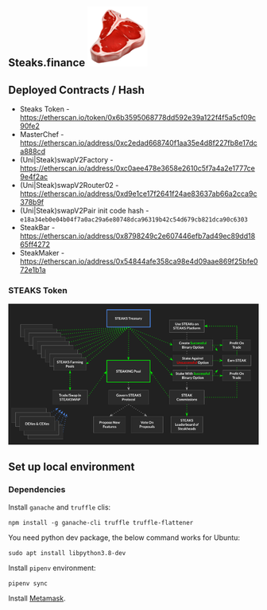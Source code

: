 

## Steaks.finance  ![](steak-logo.png)

## Deployed Contracts / Hash

- Steaks Token - <https://etherscan.io/token/0x6b3595068778dd592e39a122f4f5a5cf09c90fe2>
- MasterChef - <https://etherscan.io/address/0xc2edad668740f1aa35e4d8f227fb8e17dca888cd>
- (Uni|Steak)swapV2Factory - <https://etherscan.io/address/0xc0aee478e3658e2610c5f7a4a2e1777ce9e4f2ac>
- (Uni|Steak)swapV2Router02 - <https://etherscan.io/address/0xd9e1ce17f2641f24ae83637ab66a2cca9c378b9f>
- (Uni|Steak)swapV2Pair init code hash - `e18a34eb0e04b04f7a0ac29a6e80748dca96319b42c54d679cb821dca90c6303`
- SteakBar - <https://etherscan.io/address/0x8798249c2e607446efb7ad49ec89dd1865ff4272>
- SteakMaker - <https://etherscan.io/address/0x54844afe358ca98e4d09aae869f25bfe072e1b1a>



### STEAKS Token

![](token-flow.png)



## Set up local environment

### Dependencies

Install `ganache` and `truffle` clis:

```
npm install -g ganache-cli truffle truffle-flattener
```

You need python dev package, the below command works for Ubuntu:

```
sudo apt install libpython3.8-dev
```

Install `pipenv` environment:

```
pipenv sync
```

Install [Metamask](https://metamask.io/download.html).


